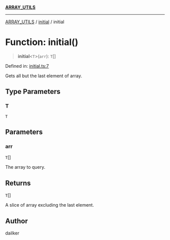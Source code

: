 [**ARRAY_UTILS**](../../README.md)

***

[ARRAY_UTILS](../../README.md) / [initial](../README.md) / initial

# Function: initial()

> **initial**\<`T`\>(`arr`): `T`[]

Defined in: [initial.ts:7](https://github.com/dailker/everyutil/blob/41b2b91e0d43fdbbea18f7ea0bcf4029dd413f41/src/array/initial.ts#L7)

Gets all but the last element of array.

## Type Parameters

### T

`T`

## Parameters

### arr

`T`[]

The array to query.

## Returns

`T`[]

A slice of array excluding the last element.

## Author

dailker
